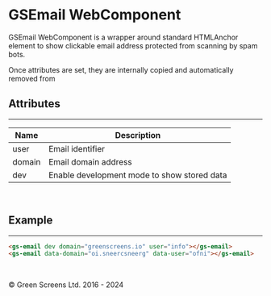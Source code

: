 # GSEmail WebComponent
 
GSEmail WebComponent is a wrapper around standard HTMLAnchor element to show clickable email address protected from scanning by spam bots.
  
Once attributes are set, they are internally copied and automatically removed from 
<br>
 
## Attributes
---
 
| Name               | Description                                              |
|--------------------|----------------------------------------------------------|
| user               | Email identifier                                         |
| domain             | Email domain address                                     |
| dev                | Enable development mode to show stored data              |

<br>
 
## Example
---

```HTML
<gs-email dev domain="greenscreens.io" user="info"></gs-email>
<gs-email data-domain="oi.sneercsneerg" data-user="ofni"></gs-email>
```
 
<br>

&copy; Green Screens Ltd. 2016 - 2024
